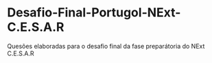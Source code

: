 # Desafio-Final-Portugol-NExt-C.E.S.A.R
Quesões elaboradas para o desafio final da fase preparátoria do NExt C.E.S.A.R
